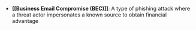 - **[[Business Email Compromise (BEC)]]**: A type of phishing attack where a threat actor impersonates a known source to obtain financial advantage